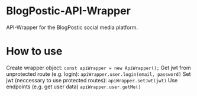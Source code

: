 # BlogPostic-API-Wrapper
API-Wrapper for the BlogPostic social media platform.

# How to use
Create wrapper object:
```const apiWrapper = new ApiWrapper();```
Get jwt from unprotected route (e.g. login):
```apiWrapper.user.login(email, password)```
Set jwt (neccessary to use protected routes):
```apiWrapper.setJwt(jwt)```
Use endpoints (e.g. get user data)
```apiWrapper.user.getMe()```
